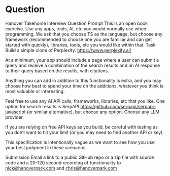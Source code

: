 # Question
Hanover Takehome Interview Question
Prompt
This is an open book exercise. Use any apps, tools, AI, etc you would normally use when programming. We ask that you choose TS as the language, but choose any framework (recommended to choose one you are familiar and can get started with quickly), libraries, tools, etc you would like within that. 
Task
Build a simple clone of Perplexity. https://www.perplexity.ai/

At a minimum, your app should include a page where a user can submit a query and receive a combination of the search results and an AI response to their query based on the results, with citations. 

Anything you can add in addition to this functionality is extra, and you may choose how best to spend your time on the additions, whatever you think is most valuable or interesting.

Feel free to use any AI API calls, frameworks, libraries, etc that you like. One option for search results is SerpAPI https://github.com/serpapi/serpapi-javascript (or similar alternative), but choose any option. Choose any LLM provider.

If you are relying on free API keys as you build, be careful with testing as you don’t want to hit your limit (or you may need to find another API or key). 

This specification is intentionally vague as we want to see how you use your best judgment in these scenarios.

Submission
Email a link to a public GitHub repo or a zip file with source code and a 20-120 second recording of functionality to nick@hanoverpark.com and chris@hanoverpark.com
